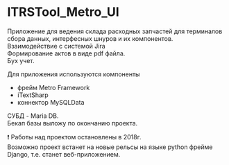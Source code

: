 # ITRSTool_Metro_UI
Приложение для ведения склада расходных запчастей для терминалов сбора данных, интерфесных шнуров и их компонентов.\
Взаимодействие с системой Jira\
Формирование актов в виде pdf файла.\
Бух учет.

Для приложения используются компоненты
* фрейм Metro Framework
* iTextSharp
* коннектор MySQLData

СУБД - Maria DB.\
Бекап базы выложу по окончанию проекта.

&#10071; Работы над проектом остановлены в 2018г. \
Возможно проект встанет на новые рельсы на языке python фрейме Django, т.е. станет веб-приложением.


